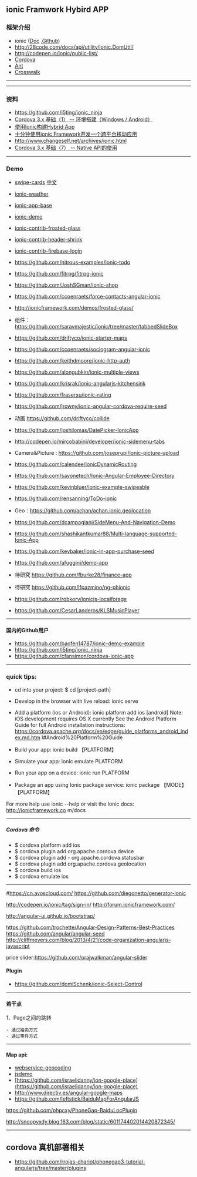 
## ionic Framwork Hybird APP 

### 框架介绍

- ionic ([Doc](http://ionicframework.com/getting-started/) ,[Github](https://github.com/driftyco/ionic))
- http://28code.com/docs/api/utility/ionic.DomUtil/
- http://codepen.io/ionic/public-list/
- [Cordova](http://cordova.apache.org/docs/en/3.3.0/index.html)
- [Ant](http://ant.apache.org/)
- [Crosswalk](https://crosswalk-project.org/#documentation/cordova/develop_an_application)

------------------------------------------------------


-------------------------------------------------------------
### 资料
- https://github.com/i5ting/ionic_ninja
- [Cordova 3.x 基础（1） -- 环境搭建（Windows / Android）](http://rensanning.iteye.com/blog/2016364)
- [使用Ionic构建Hybrid App](http://my.oschina.net/nosand/blog/294011)
- [十分钟使用ionic Framework开发一个跨平台移动应用](http://blog.csdn.net/offbye/article/details/38223769)
- http://www.changeself.net/archives/ionic.html
- [Cordova 3.x 基础（7） -- Native API的使用](http://rensanning.iteye.com/blog/2021619)



---------------------------------------------------------------
### Demo

- [swipe-cards](http://ionicframework.com/demos/swipe-cards/) [中文](http://blog.csdn.net/jasondu264/article/details/19164897)
- [ionic-weather](https://github.com/driftyco/ionic-weather)
- [ionic-app-base](https://github.com/driftyco/ionic-app-base)
- [ionic-demo](https://github.com/driftyco/ionic-demo)
- [ionic-contrib-frosted-glass](https://github.com/driftyco/ionic-contrib-frosted-glass)
- [ionic-contrib-header-shrink](https://github.com/driftyco/ionic-contrib-header-shrink)
- [ionic-contrib-firebase-login](https://github.com/driftyco/ionic-contrib-firebase-login)
- https://github.com/nitrous-examples/ionic-todo
- https://github.com/fitrpg/fitrpg-ionic
- https://github.com/JoshSGman/ionic-shop
- https://github.com/ccoenraets/force-contacts-angular-ionic

- http://ionicframework.com/demos/frosted-glass/
- 组件： https://github.com/saravmajestic/ionic/tree/master/tabbedSlideBox
- https://github.com/driftyco/ionic-starter-maps
- https://github.com/ccoenraets/sociogram-angular-ionic
- https://github.com/keithdmoore/ionic-http-auth

- https://github.com/alongubkin/ionic-multiple-views
- https://github.com/krisrak/ionic-angularjs-kitchensink
- https://github.com/fraserxu/ionic-rating

- https://github.com/jrowny/ionic-angular-cordova-require-seed
- 动画 https://github.com/driftyco/collide
- https://github.com/joshilomas/DatePicker-IonicApp
- http://codepen.io/mircobabini/developer/ionic-sidemenu-tabs

- Camera&Picture :  https://github.com/joseprupi/ionic-picture-upload
- https://github.com/calendee/ionicDynamicRouting
- https://github.com/sayonetech/Ionic-Angular-Employee-Directory
- https://github.com/kevinbluer/ionic-example-swipeable
- https://github.com/rensanning/ToDo-ionic
- Geo：https://github.com/achan/achan.ionic.geolocation
- https://github.com/dcampogiani/SideMenu-And-Navigation-Demo
- https://github.com/shashikantkumar88/Multi-language-supported-Ionic-App
- https://github.com/kevbaker/ionic-in-app-purchase-seed
- https://github.com/afuggini/demo-app
- 待研究 https://github.com/fburke28/finance-app
- 待研究 https://github.com/lfpazmino/ng-phionic
- https://github.com/robkorv/ionicjs-localforage
- https://github.com/CesarLanderos/KLSMusicPlayer

-------------------------------------------------------------------------------------------------
#### 国内的Github用户
- https://github.com/baofen14787/ionic-demo-example
- https://github.com/i5ting/ionic_ninja
- https://github.com/cfansimon/cordova-ionic-app

-----------------------------------------------------------------------------------------------------
###  quick tips:

 * cd into your project: $ cd [project-path]

 * Develop in the browser with live reload: ionic serve

 * Add a platform (ios or Android): ionic platform add ios [android]
    Note: iOS development requires OS X currently
    See the Android Platform Guide for full Android installation instructions:
    https://cordova.apache.org/docs/en/edge/guide_platforms_android_index.md.htm
l#Android%20Platform%20Guide

 * Build your app: ionic build  【PLATFORM】

 * Simulate your app: ionic emulate PLATFORM

 * Run your app on a device: ionic run PLATFORM

 * Package an app using Ionic package service: ionic package 【MODE】 【PLATFORM】


For more help use ionic --help or visit the Ionic docs: http://ionicframework.co
m/docs

-----------------------------
##### Cordova 命令

- $ cordova platform add ios
- $ cordova plugin add org.apache.cordova.device
- $ cordova plugin add - org.apache.cordova.statusbar
- $ cordova plugin add org.apache.cordova.geolocation
- $ cordova build ios
- $ cordova emulate ios



----------------------------------

#https://cn.avoscloud.com/
https://github.com/diegonetto/generator-ionic


http://codepen.io/ionic/tag/sign-in/
http://forum.ionicframework.com/


http://angular-ui.github.io/bootstrap/


https://github.com/trochette/Angular-Design-Patterns-Best-Practices
https://github.com/angular/angular-seed
http://cliffmeyers.com/blog/2013/4/21/code-organization-angularjs-javascript

price slider:https://github.com/prajwalkman/angular-slider

#### Plugin

- https://github.com/domiSchenk/ionic-Select-Control

----------------------------------------------------------------------
#### 若干点

1、Page之间的跳转

	- 通过路由方式
	- 通过事件方式



---------------------------------------------------------------------
#### Map api:

- [webservice-geocoding](http://developer.baidu.com/map/webservice-geocoding.htm)
- [jsdemo](http://developer.baidu.com/map/jsdemo.htm)
- [https://github.com/israelidanny/ion-google-place](https://github.com/israelidanny/ion-google-place)
- http://www.directiv.es/angular-google-maps
- https://github.com/leftstick/BaiduMapForAngularJS


https://github.com/phpcxy/PhoneGap-BaiduLocPlugin

http://snoopyxdy.blog.163.com/blog/static/601174402014420872345/


----------------------------------------------------------------
## cordova 真机部署相关

- https://github.com/rrojas-chariot/phonegap3-tutorial-angularjs/tree/master/plugins